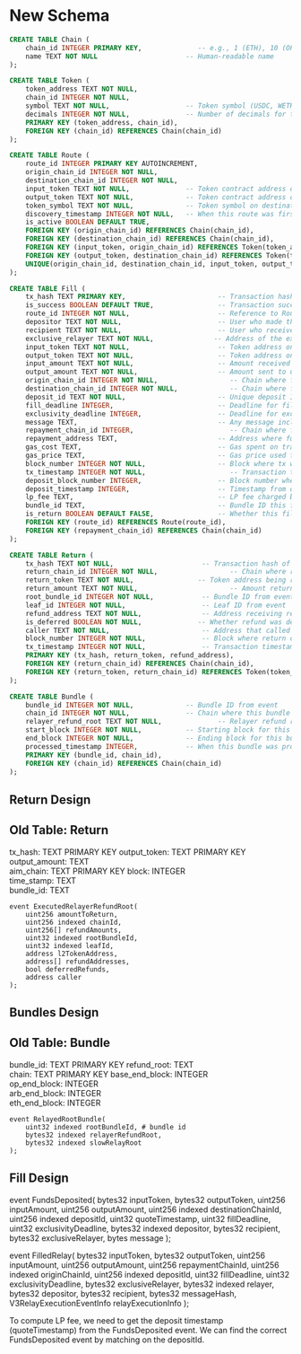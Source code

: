 # New Schema 

```sql
CREATE TABLE Chain (
    chain_id INTEGER PRIMARY KEY,              -- e.g., 1 (ETH), 10 (OP), 42161 (ARB), 8453 (BASE)
    name TEXT NOT NULL                      -- Human-readable name
);

CREATE TABLE Token (
    token_address TEXT NOT NULL,
    chain_id INTEGER NOT NULL,
    symbol TEXT NOT NULL,                   -- Token symbol (USDC, WETH, etc.)
    decimals INTEGER NOT NULL,              -- Number of decimals for the token
    PRIMARY KEY (token_address, chain_id),
    FOREIGN KEY (chain_id) REFERENCES Chain(chain_id)
);

CREATE TABLE Route (
    route_id INTEGER PRIMARY KEY AUTOINCREMENT,
    origin_chain_id INTEGER NOT NULL,
    destination_chain_id INTEGER NOT NULL,
    input_token TEXT NOT NULL,              -- Token contract address on origin chain
    output_token TEXT NOT NULL,             -- Token contract address on destination chain
    token_symbol TEXT NOT NULL,             -- Token symbol on destination chain
    discovery_timestamp INTEGER NOT NULL,   -- When this route was first discovered
    is_active BOOLEAN DEFAULT TRUE,
    FOREIGN KEY (origin_chain_id) REFERENCES Chain(chain_id),
    FOREIGN KEY (destination_chain_id) REFERENCES Chain(chain_id),
    FOREIGN KEY (input_token, origin_chain_id) REFERENCES Token(token_address, chain_id),
    FOREIGN KEY (output_token, destination_chain_id) REFERENCES Token(token_address, chain_id),
    UNIQUE(origin_chain_id, destination_chain_id, input_token, output_token)
);

CREATE TABLE Fill (
    tx_hash TEXT PRIMARY KEY,                       -- Transaction hash
    is_success BOOLEAN DEFAULT TRUE,                -- Transaction success status
    route_id INTEGER NOT NULL,                      -- Reference to Route
    depositor TEXT NOT NULL,                        -- User who made the deposit
    recipient TEXT NOT NULL,                        -- User who receives the funds
    exclusive_relayer TEXT NOT NULL,               -- Address of the exclusive relayer 
    input_token TEXT NOT NULL,                      -- Token address on origin chain
    output_token TEXT NOT NULL,                     -- Token address on destination chain
    input_amount TEXT NOT NULL,                     -- Amount received on origin chain (in smallest unit)
    output_amount TEXT NOT NULL,                    -- Amount sent to user on destination chain (in smallest unit)
    origin_chain_id INTEGER NOT NULL,                  -- Chain where funds originated
    destination_chain_id INTEGER NOT NULL,             -- Chain where funds are sent
    deposit_id TEXT NOT NULL,                       -- Unique deposit ID from protocol
    fill_deadline INTEGER,                          -- Deadline for filling the relay
    exclusivity_deadline INTEGER,                   -- Deadline for exclusive relay
    message TEXT,                                   -- Any message included with the relay
    repayment_chain_id INTEGER,                        -- Chain where funds are repaid
    repayment_address TEXT,                         -- Address where funds are repaid
    gas_cost TEXT,                                  -- Gas spent on transaction (in wei)
    gas_price TEXT,                                 -- Gas price used for transaction
    block_number INTEGER NOT NULL,                  -- Block where tx was confirmed
    tx_timestamp INTEGER NOT NULL,                     -- Transaction timestamp
    deposit_block_number INTEGER,                   -- Block number where deposit event occurred
    deposit_timestamp INTEGER,                      -- Timestamp from deposit event    
    lp_fee TEXT,                                    -- LP fee charged by protocol
    bundle_id TEXT,                                 -- Bundle ID this fill belongs to (NOT USED)
    is_return BOOLEAN DEFAULT FALSE,                -- Whether this fill is a return (NOT USED)
    FOREIGN KEY (route_id) REFERENCES Route(route_id),
    FOREIGN KEY (repayment_chain_id) REFERENCES Chain(chain_id)
);

CREATE TABLE Return (
    tx_hash TEXT NOT NULL,                      -- Transaction hash of the refund event
    return_chain_id INTEGER NOT NULL,                  -- Chain where return occurred (from chainId)
    return_token TEXT NOT NULL,                -- Token address being returned (from l2TokenAddress)
    return_amount TEXT NOT NULL,                       -- Amount returned (from refundAmounts[i])
    root_bundle_id INTEGER NOT NULL,            -- Bundle ID from event (from rootBundleId)
    leaf_id INTEGER NOT NULL,                   -- Leaf ID from event
    refund_address TEXT NOT NULL,               -- Address receiving refund (from refundAddresses[i])
    is_deferred BOOLEAN NOT NULL,              -- Whether refund was deferred
    caller TEXT NOT NULL,                       -- Address that called the refund
    block_number INTEGER NOT NULL,              -- Block where return occurred
    tx_timestamp INTEGER NOT NULL,              -- Transaction timestamp
    PRIMARY KEY (tx_hash, return_token, refund_address),
    FOREIGN KEY (return_chain_id) REFERENCES Chain(chain_id),
    FOREIGN KEY (return_token, return_chain_id) REFERENCES Token(token_address, chain_id)
);

CREATE TABLE Bundle (
    bundle_id INTEGER NOT NULL,             -- Bundle ID from event
    chain_id INTEGER NOT NULL,              -- Chain where this bundle applies
    relayer_refund_root TEXT NOT NULL,              -- Relayer refund root hash
    start_block INTEGER NOT NULL,           -- Starting block for this bundle on this chain
    end_block INTEGER NOT NULL,             -- Ending block for this bundle on this chain
    processed_timestamp INTEGER,            -- When this bundle was processed
    PRIMARY KEY (bundle_id, chain_id),
    FOREIGN KEY (chain_id) REFERENCES Chain(chain_id)
);


```

## Return Design 

Old Table: Return
-------------
tx_hash: TEXT       PRIMARY KEY
output_token: TEXT       PRIMARY KEY
output_amount: TEXT   
aim_chain: TEXT       PRIMARY KEY
block: INTEGER  
time_stamp: TEXT   
bundle_id: TEXT   

    event ExecutedRelayerRefundRoot(
        uint256 amountToReturn,
        uint256 indexed chainId,
        uint256[] refundAmounts,
        uint32 indexed rootBundleId,
        uint32 indexed leafId,
        address l2TokenAddress,
        address[] refundAddresses,
        bool deferredRefunds,
        address caller
    );


## Bundles Design 

Old Table: Bundle
-------------
bundle_id: TEXT       PRIMARY KEY
refund_root: TEXT   
chain: TEXT       PRIMARY KEY
base_end_block: INTEGER  
op_end_block: INTEGER  
arb_end_block: INTEGER  
eth_end_block: INTEGER  

    event RelayedRootBundle(
        uint32 indexed rootBundleId, # bundle id
        bytes32 indexed relayerRefundRoot,
        bytes32 indexed slowRelayRoot
    );


## Fill Design 

event FundsDeposited(
        bytes32 inputToken,
        bytes32 outputToken,
        uint256 inputAmount,
        uint256 outputAmount,
        uint256 indexed destinationChainId,
        uint256 indexed depositId,
        uint32 quoteTimestamp,
        uint32 fillDeadline,
        uint32 exclusivityDeadline,
        bytes32 indexed depositor,
        bytes32 recipient,
        bytes32 exclusiveRelayer,
        bytes message
    );


event FilledRelay(
        bytes32 inputToken,
        bytes32 outputToken,
        uint256 inputAmount,
        uint256 outputAmount,
        uint256 repaymentChainId,
        uint256 indexed originChainId,
        uint256 indexed depositId,
        uint32 fillDeadline,
        uint32 exclusivityDeadline,
        bytes32 exclusiveRelayer,
        bytes32 indexed relayer,
        bytes32 depositor,
        bytes32 recipient,
        bytes32 messageHash,
        V3RelayExecutionEventInfo relayExecutionInfo
);


To compute LP fee, we need to get the deposit timestamp (quoteTimestamp) from the FundsDeposited event. 
We can find the correct FundsDeposited event by matching on the depositId. 


